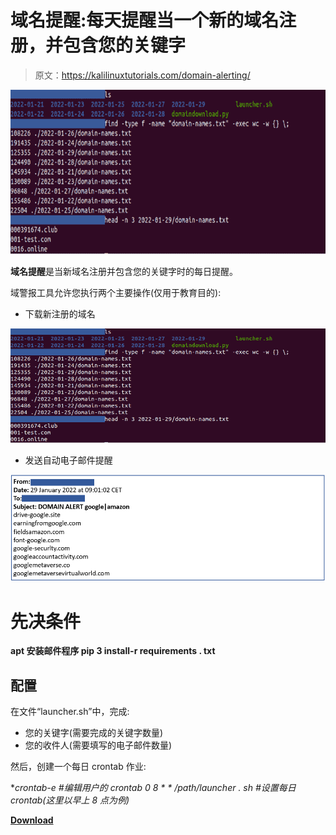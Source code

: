 # 域名提醒:每天提醒当一个新的域名注册，并包含您的关键字

> 原文：<https://kalilinuxtutorials.com/domain-alerting/>

[![](img//559b12ed72ae468ca7b1331d277e1dbf.png)](https://blogger.googleusercontent.com/img/b/R29vZ2xl/AVvXsEgLDTVhchB_rUOONV9A0ux8-2dRscaqAOqT6hdXVtUa4x50UKebeK6h5Kmkoz8KjcSnz03_dzt7GFiknCiWQY23DFkIX4SOB6IrKETa_D1MhT4MHZYU4yX_Oy5wgSu7AyeX5Za_aGTS0y_fqkQnAR4Pk6BaA_ljZ7c_8is0dsbxuUsa8Og_-J_TuZfJ/s728/1%20(1).png)

**域名提醒**是当新域名注册并包含您的关键字时的每日提醒。

域警报工具允许您执行两个主要操作(仅用于教育目的):

*   下载新注册的域名

![](img//ec8a4f31a2986a380415f73d6281cc51.png)

*   发送自动电子邮件提醒

![](img//64e67ac15729935318e71cbef6664fdc.png)

# 先决条件

**apt 安装邮件程序
pip 3 install-r requirements . txt**

## 配置

在文件“launcher.sh”中，完成:

*   您的关键字(需要完成的关键字数量)
*   您的收件人(需要填写的电子邮件数量)

然后，创建一个每日 crontab 作业:

**crontab-e #编辑用户的 crontab
0 8 * * */path/launcher . sh #设置每日 crontab(这里以早上 8 点为例)**

[**Download**](https://github.com/pixelbubble/DomainAlerting)
